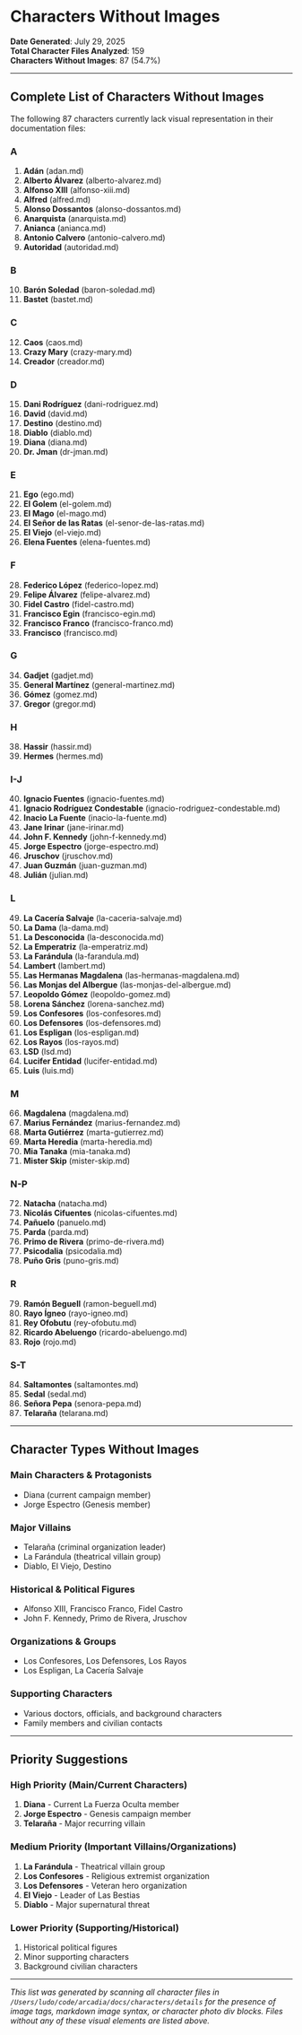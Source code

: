 # Characters Without Images

**Date Generated**: July 29, 2025  
**Total Character Files Analyzed**: 159  
**Characters Without Images**: 87 (54.7%)

---

## Complete List of Characters Without Images

The following 87 characters currently lack visual representation in their documentation files:

### A
1. **Adán** (adan.md)
2. **Alberto Álvarez** (alberto-alvarez.md)
3. **Alfonso XIII** (alfonso-xiii.md)
4. **Alfred** (alfred.md)
5. **Alonso Dossantos** (alonso-dossantos.md)
6. **Anarquista** (anarquista.md)
7. **Anianca** (anianca.md)
8. **Antonio Calvero** (antonio-calvero.md)
9. **Autoridad** (autoridad.md)

### B
10. **Barón Soledad** (baron-soledad.md)
11. **Bastet** (bastet.md)

### C
12. **Caos** (caos.md)
13. **Crazy Mary** (crazy-mary.md)
14. **Creador** (creador.md)

### D
15. **Dani Rodríguez** (dani-rodriguez.md)
16. **David** (david.md)
17. **Destino** (destino.md)
18. **Diablo** (diablo.md)
19. **Diana** (diana.md)
20. **Dr. Jman** (dr-jman.md)

### E
21. **Ego** (ego.md)
22. **El Golem** (el-golem.md)
23. **El Mago** (el-mago.md)
25. **El Señor de las Ratas** (el-senor-de-las-ratas.md)
26. **El Viejo** (el-viejo.md)
27. **Elena Fuentes** (elena-fuentes.md)

### F
28. **Federico López** (federico-lopez.md)
29. **Felipe Álvarez** (felipe-alvarez.md)
30. **Fidel Castro** (fidel-castro.md)
31. **Francisco Egin** (francisco-egin.md)
32. **Francisco Franco** (francisco-franco.md)
33. **Francisco** (francisco.md)

### G
34. **Gadjet** (gadjet.md)
35. **General Martínez** (general-martinez.md)
36. **Gómez** (gomez.md)
37. **Gregor** (gregor.md)

### H
38. **Hassir** (hassir.md)
39. **Hermes** (hermes.md)

### I-J
40. **Ignacio Fuentes** (ignacio-fuentes.md)
41. **Ignacio Rodríguez Condestable** (ignacio-rodriguez-condestable.md)
42. **Inacio La Fuente** (inacio-la-fuente.md)
43. **Jane Irinar** (jane-irinar.md)
44. **John F. Kennedy** (john-f-kennedy.md)
45. **Jorge Espectro** (jorge-espectro.md)
46. **Jruschov** (jruschov.md)
47. **Juan Guzmán** (juan-guzman.md)
48. **Julián** (julian.md)

### L
49. **La Cacería Salvaje** (la-caceria-salvaje.md)
50. **La Dama** (la-dama.md)
51. **La Desconocida** (la-desconocida.md)
52. **La Emperatriz** (la-emperatriz.md)
53. **La Farándula** (la-farandula.md)
54. **Lambert** (lambert.md)
55. **Las Hermanas Magdalena** (las-hermanas-magdalena.md)
56. **Las Monjas del Albergue** (las-monjas-del-albergue.md)
57. **Leopoldo Gómez** (leopoldo-gomez.md)
58. **Lorena Sánchez** (lorena-sanchez.md)
59. **Los Confesores** (los-confesores.md)
60. **Los Defensores** (los-defensores.md)
61. **Los Espligan** (los-espligan.md)
62. **Los Rayos** (los-rayos.md)
63. **LSD** (lsd.md)
64. **Lucifer Entidad** (lucifer-entidad.md)
65. **Luis** (luis.md)

### M
66. **Magdalena** (magdalena.md)
67. **Marius Fernández** (marius-fernandez.md)
68. **Marta Gutiérrez** (marta-gutierrez.md)
69. **Marta Heredia** (marta-heredia.md)
70. **Mia Tanaka** (mia-tanaka.md)
71. **Mister Skip** (mister-skip.md)

### N-P
72. **Natacha** (natacha.md)
73. **Nicolás Cifuentes** (nicolas-cifuentes.md)
74. **Pañuelo** (panuelo.md)
75. **Parda** (parda.md)
76. **Primo de Rivera** (primo-de-rivera.md)
77. **Psicodalia** (psicodalia.md)
78. **Puño Gris** (puno-gris.md)

### R
79. **Ramón Beguell** (ramon-beguell.md)
80. **Rayo Ígneo** (rayo-igneo.md)
81. **Rey Ofobutu** (rey-ofobutu.md)
82. **Ricardo Abeluengo** (ricardo-abeluengo.md)
83. **Rojo** (rojo.md)

### S-T
84. **Saltamontes** (saltamontes.md)
85. **Sedal** (sedal.md)
86. **Señora Pepa** (senora-pepa.md)
87. **Telaraña** (telarana.md)

---

## Character Types Without Images

### Main Characters & Protagonists
- Diana (current campaign member)
- Jorge Espectro (Genesis member)

### Major Villains
- Telaraña (criminal organization leader)
- La Farándula (theatrical villain group)
- Diablo, El Viejo, Destino

### Historical & Political Figures
- Alfonso XIII, Francisco Franco, Fidel Castro
- John F. Kennedy, Primo de Rivera, Jruschov

### Organizations & Groups
- Los Confesores, Los Defensores, Los Rayos
- Los Espligan, La Cacería Salvaje

### Supporting Characters
- Various doctors, officials, and background characters
- Family members and civilian contacts

---

## Priority Suggestions

### High Priority (Main/Current Characters)
1. **Diana** - Current La Fuerza Oculta member
2. **Jorge Espectro** - Genesis campaign member
3. **Telaraña** - Major recurring villain

### Medium Priority (Important Villains/Organizations)
1. **La Farándula** - Theatrical villain group
2. **Los Confesores** - Religious extremist organization
3. **Los Defensores** - Veteran hero organization
4. **El Viejo** - Leader of Las Bestias
5. **Diablo** - Major supernatural threat

### Lower Priority (Supporting/Historical)
1. Historical political figures
2. Minor supporting characters
3. Background civilian characters

---

*This list was generated by scanning all character files in `/Users/ludo/code/arcadia/docs/characters/details` for the presence of image tags, markdown image syntax, or character photo div blocks. Files without any of these visual elements are listed above.*
